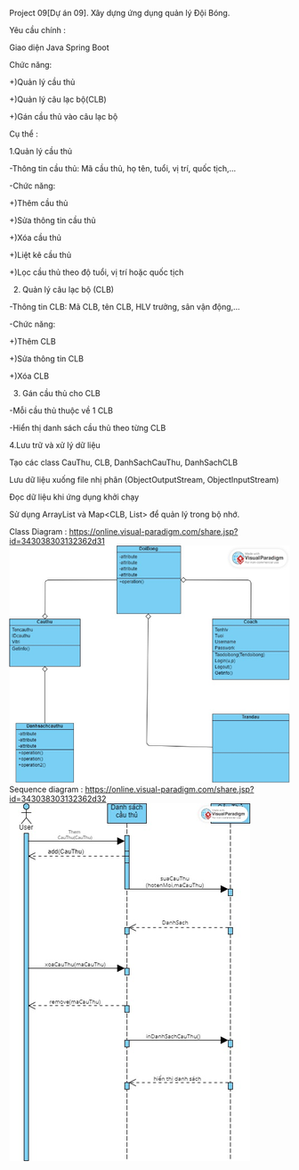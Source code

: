 Project 09[Dự án 09]. Xây dựng ứng dụng quản lý Đội Bóng.

Yêu cầu chính :

Giao diện Java Spring Boot

Chức năng:

+)Quản lý cầu thủ

+)Quản lý câu lạc bộ(CLB)

+)Gán cầu thủ vào câu lạc bộ

Cụ thể : 

1.Quản lý cầu thủ

-Thông tin cầu thủ: Mã cầu thủ, họ tên, tuổi, vị trí, quốc tịch,...

-Chức năng:

+)Thêm cầu thủ

+)Sửa thông tin cầu thủ

+)Xóa cầu thủ

+)Liệt kê cầu thủ

+)Lọc cầu thủ theo độ tuổi, vị trí hoặc quốc tịch

2. Quản lý câu lạc bộ (CLB)

-Thông tin CLB: Mã CLB, tên CLB, HLV trưởng, sân vận động,...

-Chức năng:

+)Thêm CLB

+)Sửa thông tin CLB

+)Xóa CLB

3. Gán cầu thủ cho CLB

-Mỗi cầu thủ thuộc về 1 CLB

-Hiển thị danh sách cầu thủ theo từng CLB

4.Lưu trữ và xử lý dữ liệu

Tạo các class CauThu, CLB, DanhSachCauThu, DanhSachCLB

Lưu dữ liệu xuống file nhị phân (ObjectOutputStream, ObjectInputStream)

Đọc dữ liệu khi ứng dụng khởi chạy

Sử dụng ArrayList<CauThu> và Map<CLB, List<CauThu>> để quản lý trong bộ nhớ.


Class Diagram :
https://online.visual-paradigm.com/share.jsp?id=343038303132362d31
<img src="img/Quanlidoibong.jpg">
Sequence diagram :
https://online.visual-paradigm.com/share.jsp?id=343038303132362d32
<img src="img/Quanlidoibong2.jpg">

